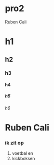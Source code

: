 # pro2
Ruben Cali
# h1 
## h2
### h3
#### h4
##### h5
###### h6

# Ruben Cali
### ik zit op 
1. voetbal 
en 
2. kickboksen


